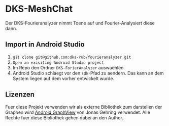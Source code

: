 # DKS-MeshChat
Der DKS-Fourieranalyzer nimmt Toene auf und Fourier-Analysiert diese dann.

## Import in Android Studio
1. `git clone git@github.com:dks-rub/fourieranalyzer.git`
2. `Open an exisiting Android Studio project`
  3. Im Repo den Ordner `DKS-ForierAnalyzer` auswaehlen.
4. Android Studio schlaegt vor den `sdk`-Pfad zu aendern. Das kann an dem System liegen auf dem vorher entwickelt wurde.

## Lizenzen
Fuer diese Projekt verwenden wir als externe Bibliothek zum darstellen der Graphen 
wird [Android GraphView](http://www.android-graphview.org/) von Jonas Gehring verwendet. 
Alle Rechte fuer diese Bibliothek gehen dabei an den Author.
